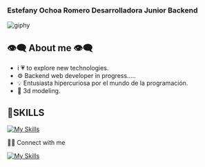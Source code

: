 ### **Estefany Ochoa Romero Desarrolladora Junior Backend**   
![giphy](https://github.com/user-attachments/assets/eadd93f9-d2eb-489a-ac0b-48d3901565c0)

## 👁️‍🗨️ About me 👁️‍🗨️

- i 💗 to explore new technologies.
- ⚙️ Backend web developer in progress.....
- 💡 Entusiasta hipercuriosa por el mundo de la programación.
- 🧊 3d modeling.

## 🥇**SKILLS** 

[![My Skills](https://skillicons.dev/icons?i=js,java,html,blender,ai,py,ps)](https://skillicons.dev)

🤼🏻 Connect with me

[![My Skills](https://skillicons.dev/icons?i=instagram,linkedin)](https://skillicons.dev)
